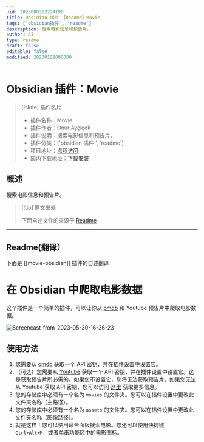 ```yaml
---
uid: 2023080322224196
title: Obsidian 插件：【Readme】Movie
tags: ['obsidian插件', 'readme']
description: 搜索电影信息和预告片。
author: AI
type: readme
draft: false
editable: false
modified: 20230101000000
---
```


# Obsidian 插件：Movie

> [!Note] 插件名片
> - 插件名称：Movie
> - 插件作者：Onur Ayçiçek
> - 插件说明：搜索电影信息和预告片。
> - 插件分类：['obsidian 插件 ', 'readme']
> - 项目地址：[点我访问](https://github.com/onuraycicek/obsidian-movie)
> - 国内下载地址：[下载安装](https://pkmer.cn/products/plugin/pluginMarket/?movie-obsidian)

## 概述

搜索电影信息和预告片。

> [!tip] 原文出处
>
>下面自述文件的来源于 [Readme](https://ghproxy.net/https://raw.githubusercontent.com/onuraycicek/obsidian-movie/master/README.md)
>

---

## Readme(翻译）

下面是 [[movie-obsidian]] 插件的自述翻译

# 在 Obsidian 中爬取电影数据

这个插件是一个简单的插件，可以让你从 [omdb](https://www.omdbapi.com/) 和 Youtube 预告片中爬取电影数据。

![Screencast-from-2023-05-30-16-36-23](https://github.com/onuraycicek/obsidian-movie/assets/87834696/c66504b0-e85a-48e6-a38a-b694dfa68962)

## 使用方法

1. 您需要从 [omdb](https://www.omdbapi.com/apikey.aspx) 获取一个 API 密钥，并在插件设置中设置它。
2. （可选）您需要从 [Youtube](https://console.cloud.google.com/apis/credentials) 获取一个 API 密钥，并在插件设置中设置它。这是获取预告片所必需的。如果您不设置它，您将无法获取预告片。如果您无法从 Youtube 获取 API 密钥，您可以访问 [这里](https://developers.google.com/youtube/v3/getting-started) 获取更多信息。
3. 您的存储库中必须有一个名为 `movies` 的文件夹。您可以在插件设置中更改此文件夹名称（主路径）。
4. 您的存储库中必须有一个名为 `assets` 的文件夹。您可以在插件设置中更改此文件夹名称（图像路径）。
5. 就是这样！您可以使用命令面板搜索电影。您还可以使用快捷键 `Ctrl+Alt+M`，或者单击功能区中的电影图标。



